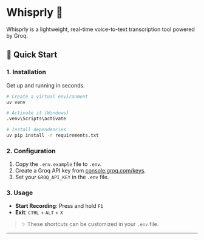 # Whisprly 🤫

Whisprly is a lightweight, real-time voice-to-text transcription tool powered by Groq.

## 🚀 Quick Start

### 1. Installation

Get up and running in seconds.

```bash
# Create a virtual environment
uv venv

# Activate it (Windows)
.venv\Scripts\activate

# Install dependencies
uv pip install -r requirements.txt
```

### 2. Configuration

1.  Copy the `.env.example` file to `.env`.
2.  Create a Groq API key from [console.groq.com/keys](https://console.groq.com/keys).
3.  Set your `GROQ_API_KEY` in the `.env` file.

### 3. Usage

- **Start Recording**: Press and hold `F1`
- **Exit**: `CTRL` + `ALT` + `X`

> ✨ These shortcuts can be customized in your `.env` file.

---
